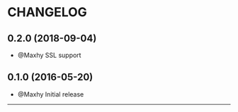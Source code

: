 CHANGELOG
=========

## 0.2.0 (2018-09-04)
 * @Maxhy SSL support
## 0.1.0 (2016-05-20)
 * @Maxhy Initial release

--------------------

